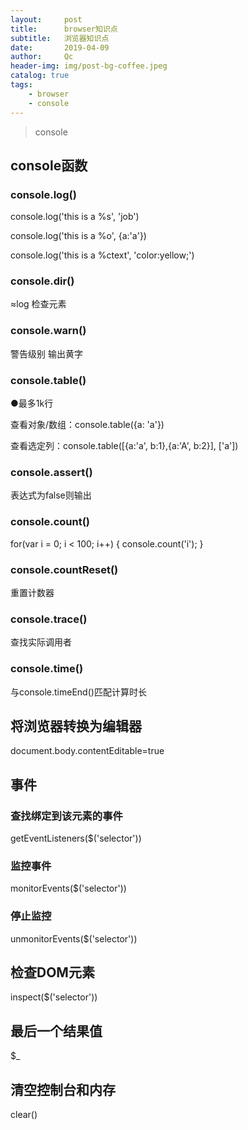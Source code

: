 ```yaml
---
layout:     post
title:      browser知识点
subtitle:   浏览器知识点
date:       2019-04-09
author:     Qc
header-img: img/post-bg-coffee.jpeg
catalog: true
tags:
    - browser
    - console
---
```


> console

## console函数

### console.log()

console.log('this is a %s', 'job')

console.log('this is a %o', {a:'a'})

console.log('this is a %ctext', 'color:yellow;')

### console.dir()

≈log  检查元素

### console.warn()

警告级别  输出黄字

### console.table()

●最多1k行

查看对象/数组：console.table({a: 'a'})

查看选定列：console.table([{a:'a', b:1},{a:'A', b:2}], ['a'])

### console.assert()

表达式为false则输出

### console.count()

for(var i = 0; i < 100; i++) {
    console.count('i');
}

### console.countReset()

重置计数器

### console.trace()

查找实际调用者

### console.time()

与console.timeEnd()匹配计算时长


## 将浏览器转换为编辑器

document.body.contentEditable=true


## 事件

### 查找绑定到该元素的事件

getEventListeners($('selector'))

### 监控事件

monitorEvents($('selector'))

### 停止监控

unmonitorEvents($('selector'))


## 检查DOM元素

inspect($('selector'))


## 最后一个结果值


$_

## 清空控制台和内存

clear()